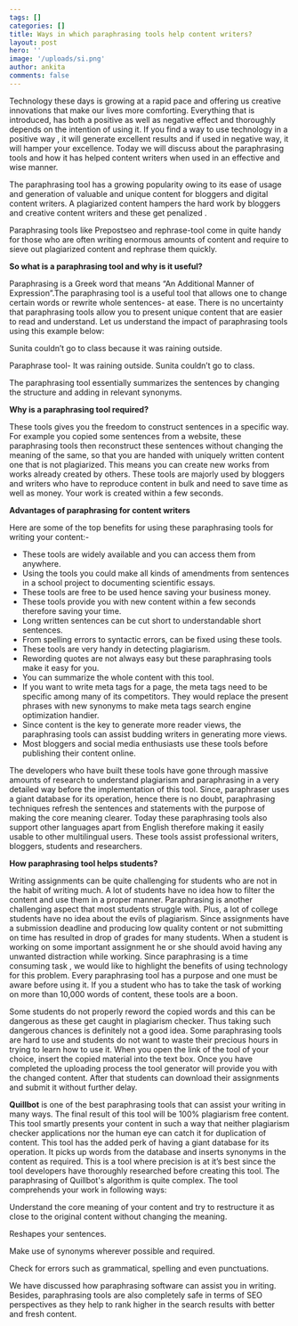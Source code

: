 ```yaml
---
tags: []
categories: []
title: Ways in which paraphrasing tools help content writers?
layout: post
hero: ''
image: '/uploads/si.png'
author: ankita
comments: false
---
```


Technology these days is growing at a rapid pace and offering us creative innovations that make our lives more comforting. Everything that is introduced, has both a positive as well as negative effect and thoroughly depends on the intention of using it. If you find a way to use technology in a positive way , it will generate excellent results and if used in negative way, it will hamper your excellence. Today we will discuss about the paraphrasing tools and how it has helped content writers when used in an effective and wise manner.

The paraphrasing tool has a growing popularity owing to its ease of usage and generation of valuable and unique content for bloggers and digital content writers. A plagiarized content hampers the hard work by bloggers and creative content writers and these get penalized .

Paraphrasing tools like Prepostseo and rephrase-tool come in quite handy for those who are often writing enormous amounts of content and require to sieve out plagiarized content and rephrase them quickly.

**So what is a paraphrasing tool and why is it useful?**

Paraphrasing is a Greek word that means “An Additional Manner of Expression”.The paraphrasing tool is a useful tool that allows one to change certain words or rewrite whole sentences- at ease. There is no uncertainty that paraphrasing tools allow you to present unique content that are easier to read and understand. Let us understand the impact of paraphrasing tools using this example below:

Sunita couldn’t go to class because it was raining outside.

Paraphrase tool- It was raining outside. Sunita couldn’t go to class.

The paraphrasing tool essentially summarizes the sentences by changing the structure and adding in relevant synonyms.

**Why is a paraphrasing tool required?**

These tools gives you the freedom to construct sentences in a specific way. For example you copied some sentences from a website, these paraphrasing tools then reconstruct these sentences without changing the meaning of the same, so that you are handed with uniquely written content one that is not plagiarized. This means you can create new works from works already created by others. These tools are majorly used by bloggers and writers who have to reproduce content in bulk and need to save time as well as money. Your work is created within a few seconds.

**Advantages of paraphrasing for content writers**

Here are some of the top benefits for using these paraphrasing tools for writing your content:-

- These tools are widely available and you can access them from anywhere.
- Using the tools you could make all kinds of amendments from sentences in a school project to documenting scientific essays.
- These tools are free to be used hence saving your business money.
- These tools provide you with new content within a few seconds therefore saving your time.
- Long written sentences can be cut short to understandable short sentences.
- From spelling errors to syntactic errors, can be fixed using these tools.
- These tools are very handy in detecting plagiarism.
- Rewording quotes are not always easy but these paraphrasing tools make it easy for you.
- You can summarize the whole content with this tool.
- If you want to write meta tags for a page, the meta tags need to be specific among many of its competitors. They would replace the present phrases with new synonyms to make meta tags search engine optimization handier.
- Since content is the key to generate more reader views, the paraphrasing tools can assist budding writers in generating more views.
- Most bloggers and social media enthusiasts use these tools before publishing their content online.

The developers who have built these tools have gone through massive amounts of research to understand plagiarism and paraphrasing in a very detailed way before the implementation of this tool. Since, paraphraser uses a giant database for its operation, hence there is no doubt, paraphrasing techniques refresh the sentences and statements with the purpose of making the core meaning clearer. Today these paraphrasing tools also support other languages apart from English therefore making it easily usable to other multilingual users. These tools assist professional writers, bloggers, students and researchers.

**How paraphrasing tool helps students?**

Writing assignments can be quite challenging for students who are not in the habit of writing much. A lot of students have no idea how to filter the content and use them in a proper manner. Paraphrasing is another challenging aspect that most students struggle with. Plus, a lot of college students have no idea about the evils of plagiarism. Since assignments have a submission deadline and producing low quality content or not submitting on time has resulted in drop of grades for many students. When a student is working on some important assignment he or she should avoid having any unwanted distraction while working. Since paraphrasing is a time consuming task , we would like to highlight the benefits of using technology for this problem. Every paraphrasing tool has a purpose and one must be aware before using it. If you a student who has to take the task of working on more than 10,000 words of content, these tools are a boon.

Some students do not properly reword the copied words and this can be dangerous as these get caught in plagiarism checker. Thus taking such dangerous chances is definitely not a good idea. Some paraphrasing tools are hard to use and students do not want to waste their precious hours in trying to learn how to use it. When you open the link of the tool of your choice, insert the copied material into the text box. Once you have completed the uploading process the tool generator will provide you with the changed content. After that students can download their assignments and submit it without further delay.

**Quillbot** is one of the best paraphrasing tools that can assist your writing in many ways. The final result of this tool will be 100% plagiarism free content. This tool smartly presents your content in such a way that neither plagiarism checker applications nor the human eye can catch it for duplication of content. This tool has the added perk of having a giant database for its operation. It picks up words from the database and inserts synonyms in the content as required. This is a tool where precision is at it’s best since the tool developers have thoroughly researched before creating this tool. The paraphrasing of Quillbot's algorithm is quite complex. The tool comprehends your work in following ways:

Understand the core meaning of your content and try to restructure it as close to the original content without changing the meaning.

Reshapes your sentences.

Make use of synonyms wherever possible and required.

Check for errors such as grammatical, spelling and even punctuations.

We have discussed how paraphrasing software can assist you in writing. Besides, paraphrasing tools are also completely safe in terms of SEO perspectives as they help to rank higher in the search results with better and fresh content.
